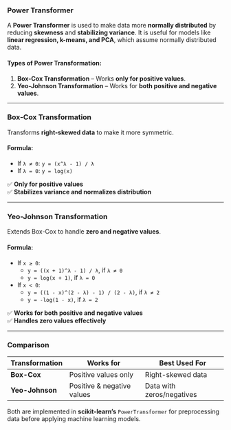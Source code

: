 ### **Power Transformer**  
A **Power Transformer** is used to make data more **normally distributed** by reducing **skewness** and **stabilizing variance**. It is useful for models like **linear regression, k-means, and PCA**, which assume normally distributed data.  

#### **Types of Power Transformation:**  
1. **Box-Cox Transformation** – Works **only for positive values**.  
2. **Yeo-Johnson Transformation** – Works for **both positive and negative values**.  

---

### **Box-Cox Transformation**  
Transforms **right-skewed data** to make it more symmetric.  

#### **Formula:**  

- If `λ ≠ 0`: `y = (x^λ - 1) / λ`
- If `λ = 0`: `y = log(x)` 

✅ **Only for positive values**  
✅ **Stabilizes variance and normalizes distribution**  

---

### **Yeo-Johnson Transformation**  
Extends Box-Cox to handle **zero and negative values**.  

#### **Formula:**  
- If `x ≥ 0`:
  - `y = ((x + 1)^λ - 1) / λ`, if `λ ≠ 0`
  - `y = log(x + 1)`, if `λ = 0`
- If `x < 0`:
  - `y = ((1 - x)^(2 - λ) - 1) / (2 - λ)`, if `λ ≠ 2`
  - `y = -log(1 - x)`, if `λ = 2` 

✅ **Works for both positive and negative values**  
✅ **Handles zero values effectively**  

---

### **Comparison**  

| Transformation  | Works for | Best Used For |
|---------------|-----------|---------------|
| **Box-Cox**   | Positive values only | Right-skewed data |
| **Yeo-Johnson** | Positive & negative values | Data with zeros/negatives |

Both are implemented in **scikit-learn’s** `PowerTransformer` for preprocessing data before applying machine learning models.
